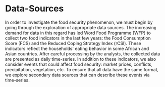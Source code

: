 # Data-Sources

In order to investigate the food security phenomenon, we must begin by going through the exploration of appropriate data sources. The increasing demand for data in this regard has led Word Food Programme (WFP) to collect two food indicators in the last few years: the Food Consumption Score (FCS) and the Reduced Coping Strategy Index (rCSI). These indicators reflect the households' eating behavior in some African and Asian countries. After careful processing by the analysts, the collected data are presented as daily time-series. In addition to these indicators, we also consider events that could affect food security: market prices, conflicts, precipitation, vegetation, etc. To ensure that all data have the same format, we explore secondary data sources that can describe these events via time-series.
